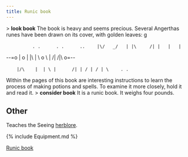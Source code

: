 ```yaml
---
title: Runic book
---
```


\> **look book**
The book is heavy and seems precious. Several Angerthas runes have
been
drawn on its cover, with golden leaves:
<nowiki>g

`          . .      . .      ..`
`    |\/   _/   | |\     /| |   |   |`

--=o \| o \| \|\\ \| \\ o \\ \| /\| /\|\\ o=--

`    |/\    |  | \ |      /| | / | / | \`
`    . .`

</pre>

Within the pages of this book are interesting instructions to learn
the
process of making potions and spells. To examine it more closely, hold
it
and read it.
\> **consider book**
It is a runic book.
It weighs four pounds.

## Other

Teaches the Seeing [herblore](herblore "wikilink").

{% include Equipment.md %}

[Runic book](Category:_Miscellaneous_equipment "wikilink")